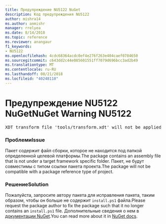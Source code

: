 ```yaml
---
title: Предупреждение NU5122 NuGet
description: Код предупреждения NU5122
author: mishra14
ms.author: anmishr
manager: rrelyea
ms.date: 8/14/2018
ms.topic: reference
ms.reviewer: anangaur
f1_keywords:
- NU5122
ms.openlocfilehash: 4cdc68364acdc0ef4e276f263e404caef0784650
ms.sourcegitcommit: c643dd2c44e085601551ff7079d696bcc3ad2b49
ms.translationtype: MT
ms.contentlocale: ru-RU
ms.lasthandoff: 08/21/2018
ms.locfileid: "40248118"
---
```

# <a name="nuget-warning-nu5122"></a><span data-ttu-id="c2c82-103">Предупреждение NU5122 NuGet</span><span class="sxs-lookup"><span data-stu-id="c2c82-103">NuGet Warning NU5122</span></span>
<pre>XDT transform file 'tools/transform.xdt' will not be applied when the package is installed after the migration.</pre>

### <a name="issue"></a><span data-ttu-id="c2c82-104">Проблеми</span><span class="sxs-lookup"><span data-stu-id="c2c82-104">Issue</span></span>

<span data-ttu-id="c2c82-105">Пакет содержит файл сборки, которое не находится под папкой определенной целевой платформы.</span><span class="sxs-lookup"><span data-stu-id="c2c82-105">The package contains an assembly file that is not under a target framework specific folder.</span></span> <span data-ttu-id="c2c82-106">Пакет, не будут совместимы с типом ссылки пакета проекта.</span><span class="sxs-lookup"><span data-stu-id="c2c82-106">The package will not be compatible with a package reference type of project.</span></span>


### <a name="solution"></a><span data-ttu-id="c2c82-107">Решение</span><span class="sxs-lookup"><span data-stu-id="c2c82-107">Solution</span></span>

<span data-ttu-id="c2c82-108">Пожалуйста, запросите автору пакета для исправления пакета, таким образом, чтобы он больше не содержит `install.ps1` файла.</span><span class="sxs-lookup"><span data-stu-id="c2c82-108">Please request the package author to fix the package such that it no longer contains an `install.ps1` file.</span></span> <span data-ttu-id="c2c82-109">Дополнительные сведения о нем в [документации NuGet](https://docs.microsoft.com/en-us/nuget/reference/migrate-packages-config-to-package-reference).</span><span class="sxs-lookup"><span data-stu-id="c2c82-109">You can read more about it in [NuGet docs](https://docs.microsoft.com/en-us/nuget/reference/migrate-packages-config-to-package-reference).</span></span>

